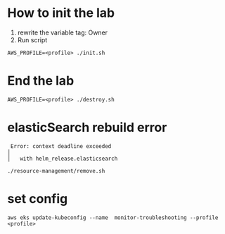 

# How to init the lab
1. rewrite the variable tag: Owner
2. Run script
```
AWS_PROFILE=<profile> ./init.sh
```

# End the lab
```
AWS_PROFILE=<profile> ./destroy.sh
```

# elasticSearch rebuild error
```
 Error: context deadline exceeded
│ 
│   with helm_release.elasticsearch
```
```
./resource-management/remove.sh
```

# set config
```
aws eks update-kubeconfig --name  monitor-troubleshooting --profile <profile>
```



